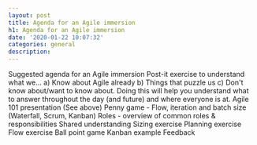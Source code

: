 ```yaml
---
layout: post
title: Agenda for an Agile immersion
h1: Agenda for an Agile immersion
date: '2020-01-22 10:07:32'
categories: general
description: 
---
```



Suggested agenda for an Agile immersion
Post-it exercise to understand what we...
a) Know about Agile already
b) Things that puzzle us
c) Don't know about/want to know about.
Doing this will help you understand what to answer throughout the day (and future) and where everyone is at.
Agile 101 presentation (See above)
Penny game - Flow, iteration and batch size (Waterfall, Scrum, Kanban)
Roles - overview of common roles & responsibilities
Shared understanding
Sizing exercise
Planning exercise
Flow exercise
Ball point game
Kanban example
Feedback 